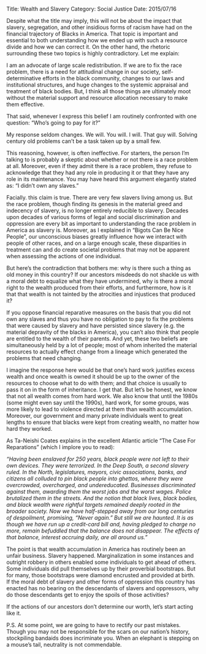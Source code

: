 Title: Wealth and Slavery
Category: Social Justice
Date: 2015/07/16

Despite what the title may imply, this will not be about the impact that slavery, segregation, and other insidious forms of racism have had on the financial trajectory of Blacks in America. That topic is important and essential to both understanding how we ended up with such a resource divide and how we can correct it. On the other hand, the rhetoric surrounding these two topics is highly contradictory. Let me explain:

I am an advocate of large scale redistribution. If we are to fix the race problem, there is a need for attitudinal change in our society, self-determinative efforts in the black community, changes to our laws and institutional structures, and huge changes to the systemic appraisal and treatment of black bodies. But, I think all those things are ultimately moot without the material support and resource allocation necessary to make them effective.

That said, whenever I express this belief I am routinely confronted with one question: “Who’s going to pay for it?”

My response seldom changes. We will. You will. I will. That guy will. Solving century old problems can’t be a task taken up by a small few. 

This reasoning, however, is often ineffective. For starters, the person I’m talking to is probably a skeptic about whether or not there is a race problem at all. Moreover, even if they admit there is a race problem, they refuse to acknowledge that they had any role in producing it or that they have any role in its maintenance. You may have heard this argument elegantly stated as: “I didn’t own any slaves.”

Facially. this claim is true. There are very few slavers living among us. But the race problem, though finding its genesis in the material greed and indecency of slavery, is no longer entirely reducible to slavery. Decades upon decades of various forms of legal and social discrimination and oppression are every bit as important to understanding the race problem in America as slavery is. Moreover, as I explained in “Bigots Can Be Nice People”, our unconscious biases greatly influence how we interact with people of other races, and on a large enough scale, these disparities in treatment can and do create societal problems that may not be apparent when assessing the actions of one individual.

But here’s the contradiction that bothers me: why is there such a thing as old money in this country? If our ancestors misdeeds do not shackle us with a moral debt to equalize what they have undermined, why is there a moral right to the wealth produced from their efforts, and furthermore, how is it that that wealth is not tainted by the atrocities and injustices that produced it?

If you oppose financial reparative measures on the basis that you did not own any slaves and thus you have no obligation to pay to fix the problems that were caused by slavery and have persisted since slavery (e.g. the material depravity of the blacks in America), you can’t also think that people are entitled to the wealth of their parents. And yet, these two beliefs are simultaneously held by a lot of people; most of whom inherited the material resources to actually effect change from a lineage which generated the problems that need changing.

I imagine the response here would be that one’s hard work justifies excess wealth and once wealth is owned it should be up to the owner of the resources to choose what to do with them; and that choice is usually to pass it on in the form of inheritance. I get that. But let’s be honest, we know that not all wealth comes from hard work. We also know that until the 1980s (some might even say until the 1990s), hard work, for some groups, was more likely to lead to violence directed at them than wealth accumulation. Moreover, our government and many private individuals went to great lengths to ensure that blacks were kept from creating wealth, no matter how hard they worked.

As Ta-Neishi Coates explains in the excellent Atlantic article “The Case For Reparations” (which I implore you to read): 

*“Having been enslaved for 250 years, black people were not left to their own devices. They were terrorized. In the Deep South, a second slavery ruled. In the North, legislatures, mayors, civic associations, banks, and citizens all colluded to pin black people into ghettos, where they were overcrowded, overcharged, and undereducated. Businesses discriminated against them, awarding them the worst jobs and the worst wages. Police brutalized them in the streets. And the notion that black lives, black bodies, and black wealth were rightful targets remained deeply rooted in the broader society. Now we have half-stepped away from our long centuries of despoilment, promising, “Never again.” But still we are haunted. It is as though we have run up a credit-card bill and, having pledged to charge no more, remain befuddled that the balance does not disappear. The effects of that balance, interest accruing daily, are all around us.”*

The point is that wealth accumulation in America has routinely been an unfair business. Slavery happened. Marginalization in some instances and outright robbery in others enabled some individuals to get ahead of others. Some individuals did pull themselves up by their proverbial bootstraps. But for many, those bootstraps were diamond encrusted and provided at birth. If the moral debt of slavery and other forms of oppression this country has enacted has no bearing on the descendants of slavers and oppressors, why do those descendants get to enjoy the spoils of those activities?

If the actions of our ancestors don’t determine our worth, let’s start acting like it.

P.S. At some point, we are going to have to rectify our past mistakes. Though you may not be responsible for the scars on our nation’s history, stockpiling bandaids does incriminate you. When an elephant is stepping on a mouse’s tail, neutrality is not commendable.


